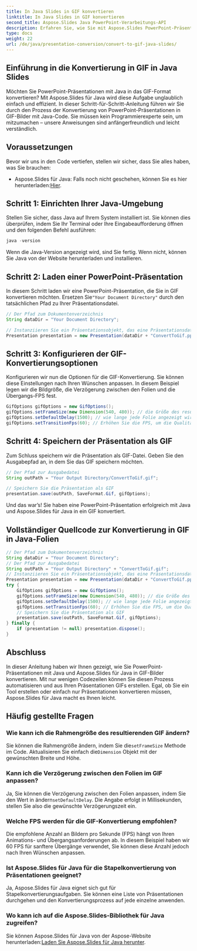 ```yaml
---
title: In Java Slides in GIF konvertieren
linktitle: In Java Slides in GIF konvertieren
second_title: Aspose.Slides Java PowerPoint-Verarbeitungs-API
description: Erfahren Sie, wie Sie mit Aspose.Slides PowerPoint-Präsentationen in Java in GIF-Bilder konvertieren. Einfache Schritt-für-Schritt-Anleitung für eine nahtlose Konvertierung.
type: docs
weight: 22
url: /de/java/presentation-conversion/convert-to-gif-java-slides/
---
```


## Einführung in die Konvertierung in GIF in Java Slides

Möchten Sie PowerPoint-Präsentationen mit Java in das GIF-Format konvertieren? Mit Aspose.Slides für Java wird diese Aufgabe unglaublich einfach und effizient. In dieser Schritt-für-Schritt-Anleitung führen wir Sie durch den Prozess der Konvertierung von PowerPoint-Präsentationen in GIF-Bilder mit Java-Code. Sie müssen kein Programmierexperte sein, um mitzumachen – unsere Anweisungen sind anfängerfreundlich und leicht verständlich.

## Voraussetzungen

Bevor wir uns in den Code vertiefen, stellen wir sicher, dass Sie alles haben, was Sie brauchen:

-  Aspose.Slides für Java: Falls noch nicht geschehen, können Sie es hier herunterladen:[Hier](https://releases.aspose.com/slides/java/).

## Schritt 1: Einrichten Ihrer Java-Umgebung

Stellen Sie sicher, dass Java auf Ihrem System installiert ist. Sie können dies überprüfen, indem Sie Ihr Terminal oder Ihre Eingabeaufforderung öffnen und den folgenden Befehl ausführen:

```java
java -version
```

Wenn die Java-Version angezeigt wird, sind Sie fertig. Wenn nicht, können Sie Java von der Website herunterladen und installieren.

## Schritt 2: Laden einer PowerPoint-Präsentation

 In diesem Schritt laden wir eine PowerPoint-Präsentation, die Sie in GIF konvertieren möchten. Ersetzen Sie`"Your Document Directory"` durch den tatsächlichen Pfad zu Ihrer Präsentationsdatei.

```java
// Der Pfad zum Dokumentenverzeichnis
String dataDir = "Your Document Directory";

// Instanziieren Sie ein Präsentationsobjekt, das eine Präsentationsdatei darstellt
Presentation presentation = new Presentation(dataDir + "ConvertToGif.pptx");
```

## Schritt 3: Konfigurieren der GIF-Konvertierungsoptionen

Konfigurieren wir nun die Optionen für die GIF-Konvertierung. Sie können diese Einstellungen nach Ihren Wünschen anpassen. In diesem Beispiel legen wir die Bildgröße, die Verzögerung zwischen den Folien und die Übergangs-FPS fest.

```java
GifOptions gifOptions = new GifOptions();
gifOptions.setFrameSize(new Dimension(540, 480)); // die Größe des resultierenden GIF
gifOptions.setDefaultDelay(1500); // wie lange jede Folie angezeigt wird, bis zur nächsten gewechselt wird
gifOptions.setTransitionFps(60); // Erhöhen Sie die FPS, um die Qualität der Übergangsanimationen zu verbessern
```

## Schritt 4: Speichern der Präsentation als GIF

Zum Schluss speichern wir die Präsentation als GIF-Datei. Geben Sie den Ausgabepfad an, in dem Sie das GIF speichern möchten.

```java
// Der Pfad zur Ausgabedatei
String outPath = "Your Output Directory/ConvertToGif.gif";

// Speichern Sie die Präsentation als GIF
presentation.save(outPath, SaveFormat.Gif, gifOptions);
```

Und das war’s! Sie haben eine PowerPoint-Präsentation erfolgreich mit Java und Aspose.Slides für Java in ein GIF konvertiert.

## Vollständiger Quellcode zur Konvertierung in GIF in Java-Folien

```java
// Der Pfad zum Dokumentenverzeichnis
String dataDir = "Your Document Directory";
// Der Pfad zur Ausgabedatei
String outPath = "Your Output Directory" + "ConvertToGif.gif";
// Instanziieren Sie ein Präsentationsobjekt, das eine Präsentationsdatei darstellt
Presentation presentation = new Presentation(dataDir + "ConvertToGif.pptx");
try {
	GifOptions gifOptions = new GifOptions();
	gifOptions.setFrameSize(new Dimension(540, 480)); // die Größe des resultierenden GIF
	gifOptions.setDefaultDelay(1500); // wie lange jede Folie angezeigt wird, bis zur nächsten gewechselt wird
	gifOptions.setTransitionFps(60); // Erhöhen Sie die FPS, um die Qualität der Übergangsanimationen zu verbessern
	// Speichern Sie die Präsentation als GIF
	presentation.save(outPath, SaveFormat.Gif, gifOptions);
} finally {
	if (presentation != null) presentation.dispose();
}
```

## Abschluss

In dieser Anleitung haben wir Ihnen gezeigt, wie Sie PowerPoint-Präsentationen mit Java und Aspose.Slides für Java in GIF-Bilder konvertieren. Mit nur wenigen Codezeilen können Sie diesen Prozess automatisieren und aus Ihren Präsentationen GIFs erstellen. Egal, ob Sie ein Tool erstellen oder einfach nur Präsentationen konvertieren müssen, Aspose.Slides für Java macht es Ihnen leicht.

## Häufig gestellte Fragen

### Wie kann ich die Rahmengröße des resultierenden GIF ändern?

 Sie können die Rahmengröße ändern, indem Sie die`setFrameSize` Methode im Code. Aktualisieren Sie einfach die`Dimension` Objekt mit der gewünschten Breite und Höhe.

### Kann ich die Verzögerung zwischen den Folien im GIF anpassen?

 Ja, Sie können die Verzögerung zwischen den Folien anpassen, indem Sie den Wert in ändern`setDefaultDelay`. Die Angabe erfolgt in Millisekunden, stellen Sie also die gewünschte Verzögerungszeit ein.

### Welche FPS werden für die GIF-Konvertierung empfohlen?

Die empfohlene Anzahl an Bildern pro Sekunde (FPS) hängt von Ihren Animations- und Übergangsanforderungen ab. In diesem Beispiel haben wir 60 FPS für sanftere Übergänge verwendet, Sie können diese Anzahl jedoch nach Ihren Wünschen anpassen.

### Ist Aspose.Slides für Java für die Stapelkonvertierung von Präsentationen geeignet?

Ja, Aspose.Slides für Java eignet sich gut für Stapelkonvertierungsaufgaben. Sie können eine Liste von Präsentationen durchgehen und den Konvertierungsprozess auf jede einzelne anwenden.

### Wo kann ich auf die Aspose.Slides-Bibliothek für Java zugreifen?

 Sie können Aspose.Slides für Java von der Aspose-Website herunterladen:[Laden Sie Aspose.Slides für Java herunter](https://releases.aspose.com/slides/java/).